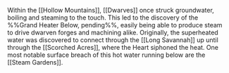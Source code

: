 Within the [[Hollow Mountains]], [[Dwarves]] once struck groundwater, boiling and steaming to the touch.
This led to the discovery of the %%Grand Heater Below, pending%%, easily being able to produce steam to drive dwarven forges and machining alike. 
Originally, the superheated water was discovered to connect through the [[Long Savannah]] up until through the [[Scorched Acres]], where the Heart siphoned the heat. 
One most notable surface breach of this hot water running below are the [[Steam Gardens]]. 
